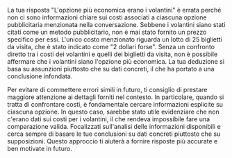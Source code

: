 La tua risposta "L'opzione più economica erano i volantini" è errata perché non ci sono informazioni chiare sui costi associati a ciascuna opzione pubblicitaria menzionata nella conversazione. Sebbene i volantini siano stati citati come un metodo pubblicitario, non è mai stato fornito un prezzo specifico per essi. L'unico costo menzionato riguarda un lotto di 25 biglietti da visita, che è stato indicato come "2 dollari forse". Senza un confronto diretto tra i costi dei volantini e quelli dei biglietti da visita, non è possibile affermare che i volantini siano l'opzione più economica. La tua deduzione si basa su assunzioni piuttosto che su dati concreti, il che ha portato a una conclusione infondata.

Per evitare di commettere errori simili in futuro, ti consiglio di prestare maggiore attenzione ai dettagli forniti nel contesto. In particolare, quando si tratta di confrontare costi, è fondamentale cercare informazioni esplicite su ciascuna opzione. In questo caso, sarebbe stato utile evidenziare che non c'erano dati sui costi per i volantini, il che rendeva impossibile fare una comparazione valida. Focalizzati sull'analisi delle informazioni disponibili e cerca sempre di basare le tue conclusioni su dati concreti piuttosto che su supposizioni. Questo approccio ti aiuterà a fornire risposte più accurate e ben motivate in futuro.